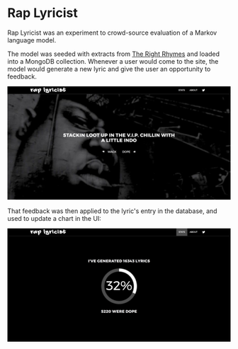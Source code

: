 # Rap Lyricist

Rap Lyricist was an experiment to crowd-source evaluation of a Markov language model.

The model was seeded with extracts from [The Right Rhymes](https://www.therightrhymes.com) and loaded into a MongoDB collection. Whenever a user would come to the site, the model would generate a new lyric and give the user an opportunity to feedback.

![screen shot](/app/static/img/rap_lyricist_screen_shot_1.png)

That feedback was then applied to the lyric's entry in the database, and used to update a chart in the UI:

![screen shot](/app/static/img/rap_lyricist_screen_shot_2.png)


